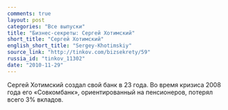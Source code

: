 ```yaml
---
comments: true
layout: post
categories: "Все выпуски"
title: "Бизнес-секреты: Сергей Хотимский"
short_title: "Сергей Хотимский"
english_short_title: "Sergey-Khotimskiy"
source_link: "http://tinkov.com/bizsekrety/59"
russia_id: "tinkov_11302"
date: "2010-11-29"
---
```

Сергей Хотимский создал свой банк в 23 года. Во время кризиса 2008 года его «Совкомбанк», ориентированный на пенсионеров, потерял всего 3% вкладов.
